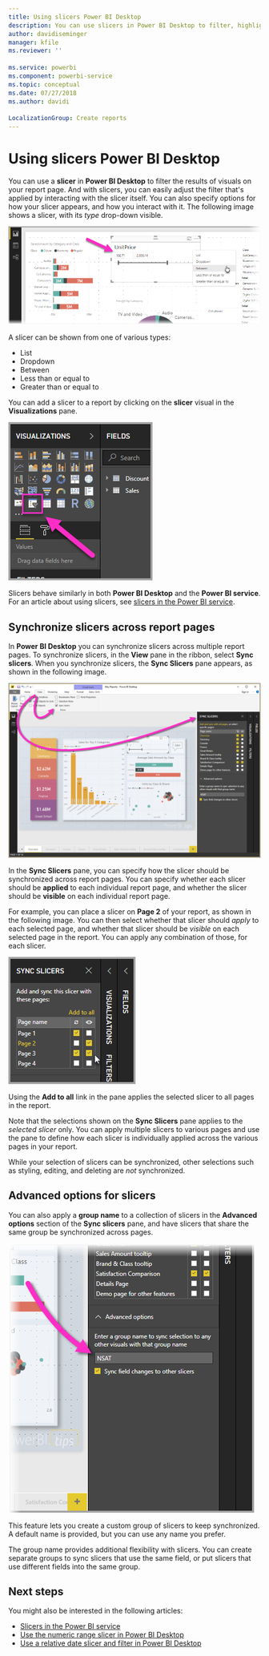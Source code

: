 ```yaml
---
title: Using slicers Power BI Desktop
description: You can use slicers in Power BI Desktop to filter, highlight, and customize reports
author: davidiseminger
manager: kfile
ms.reviewer: ''

ms.service: powerbi
ms.component: powerbi-service
ms.topic: conceptual
ms.date: 07/27/2018
ms.author: davidi

LocalizationGroup: Create reports
---
```

# Using slicers Power BI Desktop

You can use a **slicer** in **Power BI Desktop** to filter the results of visuals on your report page. And with slicers, you can easily adjust the filter that's applied by interacting with the slicer itself. You can also specify options for how your slicer appears, and how you interact with it. The following image shows a slicer, with its *type* drop-down visible. 

![slicers in Desktop](media/desktop-slicers/desktop-slicers_01.png)

A slicer can be shown from one of various types:

* List
* Dropdown
* Between
* Less than or equal to
* Greater than or equal to

You can add a slicer to a report by clicking on the **slicer** visual in the **Visualizations** pane.

![the slicer visual type](media/desktop-slicers/desktop-slicers_02.png)

Slicers behave similarly in both **Power BI Desktop** and the **Power BI service**. For an article  about using slicers, see [slicers in the Power BI service](power-bi-visualization-slicers.md).

## Synchronize slicers across report pages

In **Power BI Desktop** you can synchronize slicers across multiple report pages. To synchronize slicers, in the **View** pane in the ribbon, select **Sync slicers**. When you synchronize slicers, the **Sync Slicers** pane appears, as shown in the following image.

![show the sync slicers pane](media/desktop-slicers/desktop-slicers_03.png)

In the **Sync Slicers** pane, you can specify how the slicer should be synchronized across report pages. You can specify whether each slicer should be **applied** to each individual report page, and whether the slicer should be **visible** on each individual report page.

For example, you can place a slicer on **Page 2** of your report, as shown in the following image. You can then select whether that slicer should *apply* to each selected page, and whether that slicer should be *visible* on each selected page in the report. You can apply any combination of those, for each slicer. 

![sync slicers](media/desktop-slicers/desktop-slicers_04.png)

Using the **Add to all** link in the pane applies the selected slicer to all pages in the report.


Note that the selections shown on the **Sync Slicers** pane applies to the *selected slicer* only. You can apply multiple slicers to various pages and use the pane to define how each slicer is individually applied across the various pages in your report. 

While your selection of slicers can be synchronized, other selections such as styling, editing, and deleting are *not* synchronized. 

## Advanced options for slicers

You can also apply a **group name** to a collection of slicers in the **Advanced options** section of the **Sync slicers** pane, and have slicers that share the same group be synchronized across pages. 

![group name for slicers](media/desktop-slicers/desktop-slicers_05.png)

This feature lets you create a custom group of slicers to keep synchronized. A default name is provided, but you can use any name you prefer. 

The group name provides additional flexibility with slicers. You can create separate groups to sync slicers that use the same field, or put slicers that use different fields into the same group. 


## Next steps

You might also be interested in the following articles:

* [Slicers in the Power BI service](power-bi-visualization-slicers.md)
* [Use the numeric range slicer in Power BI Desktop](desktop-slicer-numeric-range.md)
* [Use a relative date slicer and filter in Power BI Desktop](desktop-slicer-filter-date-range.md)

